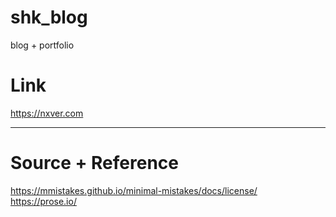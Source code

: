 # shk_blog
blog + portfolio

# Link
https://nxver.com

<hr>  
  
# Source + Reference
https://mmistakes.github.io/minimal-mistakes/docs/license/
<br>
https://prose.io/
